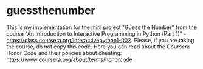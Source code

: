 # guessthenumber
This is my implementation for the mini project "Guess the Number" from the course "An Introduction to Interactive Programming in Python (Part 1)" - https://class.coursera.org/interactivepython1-002. Please, if you are taking the course, do not copy this code. Here you can read about the Coursera Honor Code and their policies about cheating: https://www.coursera.org/about/terms/honorcode
